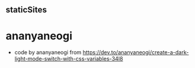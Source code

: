## staticSites
# ananyaneogi
- code by ananyaneogi from https://dev.to/ananyaneogi/create-a-dark-light-mode-switch-with-css-variables-34l8